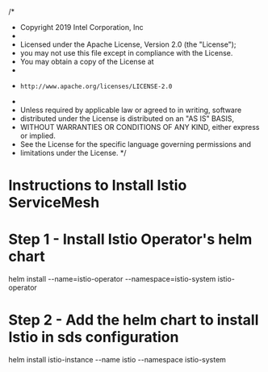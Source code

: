 /*
 * Copyright 2019 Intel Corporation, Inc
 *
 * Licensed under the Apache License, Version 2.0 (the "License");
 * you may not use this file except in compliance with the License.
 * You may obtain a copy of the License at
 *
 *     http://www.apache.org/licenses/LICENSE-2.0
 *
 * Unless required by applicable law or agreed to in writing, software
 * distributed under the License is distributed on an "AS IS" BASIS,
 * WITHOUT WARRANTIES OR CONDITIONS OF ANY KIND, either express or implied.
 * See the License for the specific language governing permissions and
 * limitations under the License.
 */

# Instructions to Install Istio ServiceMesh

# Step 1 - Install Istio Operator's helm chart

helm install --name=istio-operator --namespace=istio-system istio-operator

# Step 2 - Add the helm chart to install Istio in sds configuration
helm install istio-instance --name istio --namespace istio-system
